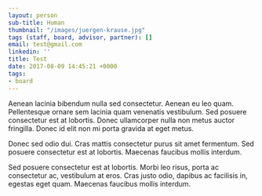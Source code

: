 ```yaml
---
layout: person
sub-title: Human
thumbnail: "/images/juergen-krause.jpg"
tags (staff, board, advisor, partner): []
email: test@gmail.com
linkedin: ''
title: Test
date: 2017-08-09 14:45:21 +0000
tags:
- board
---
```



Aenean lacinia bibendum nulla sed consectetur. Aenean eu leo quam. Pellentesque ornare sem lacinia quam venenatis vestibulum. Sed posuere consectetur est at lobortis. Donec ullamcorper nulla non metus auctor fringilla. Donec id elit non mi porta gravida at eget metus.

Donec sed odio dui. Cras mattis consectetur purus sit amet fermentum. Sed posuere consectetur est at lobortis. Maecenas faucibus mollis interdum.

Sed posuere consectetur est at lobortis. Morbi leo risus, porta ac consectetur ac, vestibulum at eros. Cras justo odio, dapibus ac facilisis in, egestas eget quam. Maecenas faucibus mollis interdum.